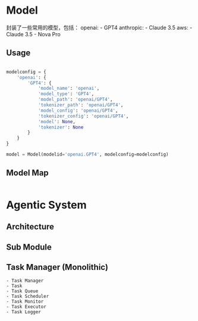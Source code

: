 # Model

封装了一些常用的模型，包括：
    openai:
        - GPT4
    anthropic:
        - Claude 3.5
    aws:
        - Claude 3.5
        - Nova Pro

## Usage

```python

modelconfig = {
    'openai': {
        'GPT4': {
            'model_name': 'openai',
            'model_type': 'GPT4',
            'model_path': 'openai/GPT4',
            'tokenizer_path': 'openai/GPT4',
            'model_config': 'openai/GPT4',
            'tokenizer_config': 'openai/GPT4',
            'model': None,
            'tokenizer': None
        }
    }
}

model = Model(modelid='openai.GPT4', modelconfig=modelconfig)


```

## Model Map

```python
```



# Agentic System

## Architecture

## Sub Module

## Task Manager (Monolithic)
    - Task Manager
    - Task
    - Task Queue
    - Task Scheduler
    - Task Monitor
    - Task Executor
    - Task Logger
